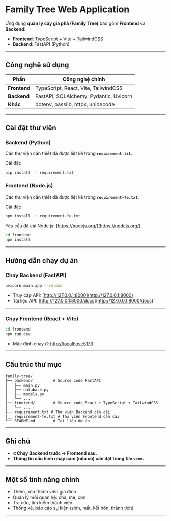 # Family Tree Web Application

Ứng dụng **quản lý cây gia phả (Family Tree)** bao gồm **Frontend** và **Backend**:

* **Frontend**: TypeScript + Vite + TailwindCSS
* **Backend**: FastAPI (Python)

---

## Công nghệ sử dụng

| Phần         | Công nghệ chính                        |
| ------------ | -------------------------------------- |
| **Frontend** | TypeScript, React, Vite, TailwindCSS   |
| **Backend**  | FastAPI, SQLAlchemy, Pydantic, Uvicorn |
| **Khác**     | dotenv, passlib, httpx, unidecode      |

---

## Cài đặt thư viện

### Backend (Python)

Các thư viện cần thiết đã được liệt kê trong **`requirement.txt`**.

Cài đặt:

```bash
pip install -r requirement.txt
```

### Frontend (Node.js)

Các thư viện cần thiết đã được liệt kê trong **`requirement-fe.txt`**.

Cài đặt:

```bash
npm install -r requirement-fe.txt
```

Yêu cầu đã cài Node.js: [https://nodejs.org/](https://nodejs.org/)

```bash
cd frontend
npm install
```

---

## Hướng dẫn chạy dự án

### Chạy Backend (FastAPI)

```bash
uvicorn main:app --reload
```

* Truy cập API: [http://127.0.0.1:8000](http://127.0.0.1:8000)
* Tài liệu API: [http://127.0.0.1:8000/docs](http://127.0.0.1:8000/docs)

---

### Chạy Frontend (React + Vite)

```bash
cd frontend
npm run dev
```

* Mặc định chạy ở: [http://localhost:5173](http://localhost:5173)

---

## Cấu trúc thư mục

```
family-tree/
├── backend/         # Source code FastAPI
│   ├── main.py
│   ├── database.py
│   ├── models.py
│   └── ...
├── frontend/        # Source code React + TypeScript + TailwindCSS
│   └── ...
├── requirement.txt # Thư viện Backend cần cài
|__ requirement-fe.txt # Thư viện Frontend cần cài
└── README.md        # Tài liệu dự án
```

---

## Ghi chú

* ⚙**Chạy Backend trước → Frontend sau.**
* **Thông tin cấu hình nhạy cảm (nếu có) cần đặt trong file `venv`.**

---

## Một số tính năng chính

* Thêm, xóa thành viên gia đình
* Quản lý mối quan hệ: cha, mẹ, con
* Tra cứu, tìm kiếm thành viên
* Thống kê, báo cáo sự kiện (sinh, mất, kết hôn, thành tích)

---
